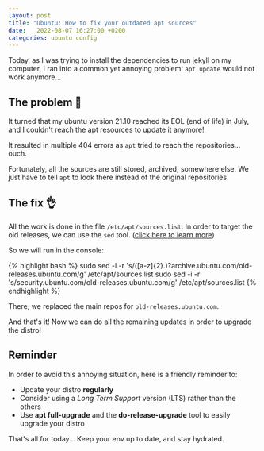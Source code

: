```yaml
---
layout: post
title: "Ubuntu: How to fix your outdated apt sources"
date:   2022-08-07 16:27:00 +0200
categories: ubuntu config
---
```


Today, as I was trying to install the dependencies to run jekyll on my computer, I ran into a common yet annoying problem: `apt update` would not work anymore...

## The problem 🥲

It turned that my ubuntu version 21.10 reached its EOL (end of life) in July, and I couldn't reach the apt resources to update it anymore!

It resulted in multiple 404 errors as `apt` tried to reach the repositories... ouch.

Fortunately, all the sources are still stored, archived, somewhere else.  We just have to tell `apt` to look there instead of the original repositories.

## The fix 👌

All the work is done in the file `/etc/apt/sources.list`.
In order to target the old releases, we can use the `sed` tool. ([click here to learn more](https://linuxize.com/post/how-to-use-sed-to-find-and-replace-string-in-files/))

So we will run in the console:

{% highlight bash %}
sudo sed -i -r 's/([a-z]{2}.)?archive.ubuntu.com/old-releases.ubuntu.com/g' /etc/apt/sources.list
sudo sed -i -r 's/security.ubuntu.com/old-releases.ubuntu.com/g' /etc/apt/sources.list
{% endhighlight %}

There, we replaced the main repos for `old-releases.ubuntu.com`.

And that's it! Now we can do all the remaining updates in order to upgrade the distro!

## Reminder
In order to avoid this annoying situation, here is a friendly reminder to:
* Update your distro **regularly**
* Consider using a *Long Term Support* version (LTS) rather than the others
* Use **apt full-upgrade** and the **do-release-upgrade** tool to easily upgrade your distro

That's all for today... Keep your env up to date, and stay hydrated.